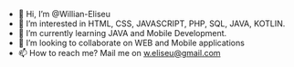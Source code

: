 - 👋 Hi, I’m @Willian-Eliseu
- 👀 I’m interested in HTML, CSS, JAVASCRIPT, PHP, SQL, JAVA, KOTLIN.
- 🌱 I’m currently learning JAVA and Mobile Development.
- 💞️ I’m looking to collaborate on WEB and Mobile applications
- 📫 How to reach me? Mail me on w.eliseu@gmail.com

<!---
Willian-Eliseu/Willian-Eliseu is a ✨ special ✨ repository because its `README.md` (this file) appears on your GitHub profile.
You can click the Preview link to take a look at your changes.
--->
